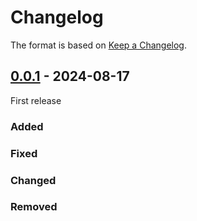 # Changelog

The format is based on [Keep a Changelog](https://keepachangelog.com/en/1.1.0/).

## [0.0.1] - 2024-08-17

First release

### Added

### Fixed

### Changed

### Removed

[0.0.1]: https://github.com/huyhoangg9owl/shittruyen-bypass/releases/tag/v0.0.1
